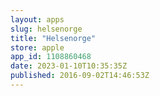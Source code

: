 ```yaml
---
layout: apps
slug: helsenorge
title: "Helsenorge"
store: apple
app_id: 1108860468
date: 2023-01-10T10:35:35Z
published: 2016-09-02T14:46:53Z
---
```

